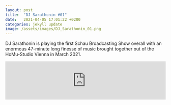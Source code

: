 ```yaml
---
layout: post
title:  "DJ Sarathonin #01"
date:   2021-04-05 17:01:22 +0200
categories: jekyll update
image: /assets/images/DJ_Sarathonin_01.png
---
```



DJ Sarathonin is playing the first Schau Broadcasting Show overall with an enormous 47-minute long finesse of music brought together out of the HoMu-Studio Vienna in March 2021.

<iframe width="100%" height="120" src="https://www.mixcloud.com/widget/iframe/?hide_cover=1&feed=%2F_schau%2Fdj-saratonin%2F" frameborder="0" ></iframe>
